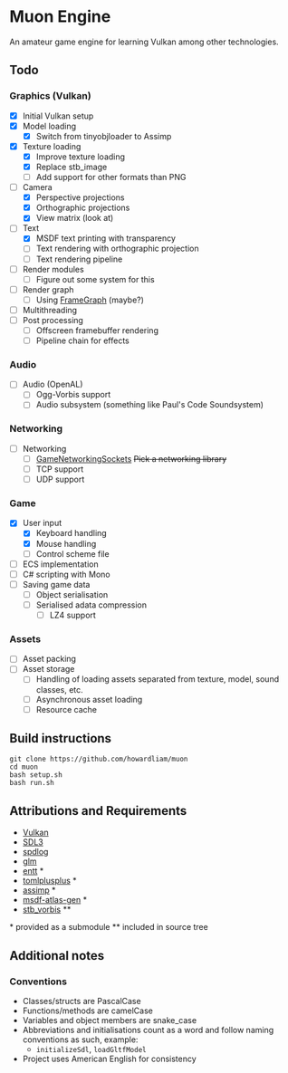 # Muon Engine
An amateur game engine for learning Vulkan among other technologies.

## Todo
### Graphics (Vulkan)
- [x] Initial Vulkan setup
- [x] Model loading
  - [x] Switch from tinyobjloader to Assimp
- [x] Texture loading
  - [x] Improve texture loading
  - [x] Replace stb_image
  - [ ] Add support for other formats than PNG
- [ ] Camera
  - [x] Perspective projections
  - [x] Orthographic projections
  - [x] View matrix (look at)
- [ ] Text
  - [x] MSDF text printing with transparency
  - [ ] Text rendering with orthographic projection
  - [ ] Text rendering pipeline
- [ ] Render modules
  - [ ] Figure out some system for this
- [ ] Render graph
  - [ ] Using [FrameGraph](https://github.com/skaarj1989/FrameGraph) (maybe?)
- [ ] Multithreading
- [ ] Post processing
  - [ ] Offscreen framebuffer rendering
  - [ ] Pipeline chain for effects

### Audio
- [ ] Audio (OpenAL)
  - [ ] Ogg-Vorbis support
  - [ ] Audio subsystem (something like Paul's Code Soundsystem)

### Networking
- [ ] Networking
  - [ ] [GameNetworkingSockets](https://github.com/ValveSoftware/GameNetworkingSockets) ~~Pick a networking library~~
  - [ ] TCP support
  - [ ] UDP support

### Game
- [x] User input
  - [x] Keyboard handling
  - [x] Mouse handling
  - [ ] Control scheme file
- [ ] ECS implementation
- [ ] C# scripting with Mono
- [ ] Saving game data
  - [ ] Object serialisation
  - [ ] Serialised adata compression
    - [ ] LZ4 support

### Assets
- [ ] Asset packing
- [ ] Asset storage
  - [ ] Handling of loading assets separated from texture, model, sound classes, etc.
  - [ ] Asynchronous asset loading
  - [ ] Resource cache

## Build instructions
```
git clone https://github.com/howardliam/muon
cd muon
bash setup.sh
bash run.sh
```

## Attributions and Requirements
- [Vulkan](https://www.vulkan.org/)
- [SDL3](https://www.libsdl.org/index.php)
- [spdlog](https://github.com/gabime/spdlog)
- [glm](https://github.com/g-truc/glm)
- [entt](https://github.com/skypjack/entt) *
- [tomlplusplus](https://github.com/marzer/tomlplusplus) *
- [assimp](https://github.com/assimp/assimp) *
- [msdf-atlas-gen](https://github.com/Chlumsky/msdf-atlas-gen) *
- [stb_vorbis](https://github.com/nothings/stb) **

\* provided as a submodule
\** included in source tree

## Additional notes
### Conventions
- Classes/structs are PascalCase
- Functions/methods are camelCase
- Variables and object members are snake_case
- Abbreviations and initialisations count as a word and
  follow naming conventions as such, example:
  - `initializeSdl`, `loadGltfModel`
- Project uses American English for consistency
